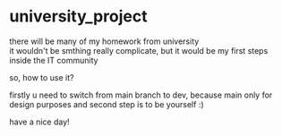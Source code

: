 # university_project

there will be many of my homework from university\
it wouldn't be smthing really complicate, but it would be my first steps inside the IT community

so, how to use it?

firstly u need to switch from main branch to dev, because main only for design purposes
and second step is to be yourself :)

have a nice day!